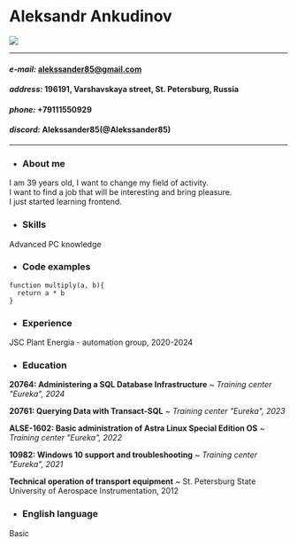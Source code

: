 # Aleksandr Ankudinov
![](/rsschool-cv/Images/photo_CV.jpg)  

***
#### *e-mail:* alekssander85@gmail.com
#### *address:* 196191, Varshavskaya street, St. Petersburg, Russia
#### *phone:* +79111550929
#### *discord:* Alekssander85(@Alekssander85)
***
* ### About me
I am 39 years old, I want to change my field of activity.  
I want to find a job that will be interesting and bring pleasure.  
I just started learning frontend.
* ### Skills
Advanced PC knowledge
* ### Code examples
```
function multiply(a, b){
  return a * b
}
```
* ### Experience
JSC Plant Energia - automation group, 2020-2024
* ### Education
**20764: Administering a SQL Database Infrastructure**
 ~ *Training center "Eureka", 2024*

**20761: Querying Data with Transact-SQL**
 ~ *Training center "Eureka", 2023*

**ALSE-1602: Basic administration of Astra Linux Special Edition OS**
 ~ *Training center "Eureka", 2022*

**10982: Windows 10 support and troubleshooting**
 ~ *Training center "Eureka", 2021*

**Technical operation of transport equipment**
 ~ St. Petersburg State University of Aerospace Instrumentation, 2012

* ### English language 
Basic